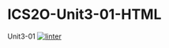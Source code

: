 # ICS2O-Unit3-01-HTML
Unit3-01
[![linter](https://github.com/Matthew-Espayos/ICS2O-Unit3-01-HTML/workflows/linter/badge.svg)](https://github.com/marketplace/actions/super-linter)
